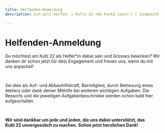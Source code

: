 ```yaml
---
title: Helfenden-Anmeldung
description: Ich will helfen! | Kulti 22 «Dä Funkä tanzt!» | Jungwacht Blauring Schweiz

---
```

# Helfenden-Anmeldung

Du möchtest am Kulti 22 als Helfer*in dabei sein und Grosses bewirken? Wir danken dir schon jetzt für dein Engagement und freuen uns, wenn du mit uns anpackst!

<br />

Sei dies als Auf- und Abbauhilfskraft, Barmitglied, durch Betreuung eines Ateliers oder dank deiner Mithilfe bei weiteren wichtigen Aufgaben. Die Ressorts und die jeweiligen Aufgabenbeschriebe werden schon bald hier aufgeschaltet.

<br />

**Wir sind dankbar um jede und jeden, die uns dabei unterstützt, das Kulti 22 unvergesslich zu machen. Schon jetzt herzlichen Dank!**